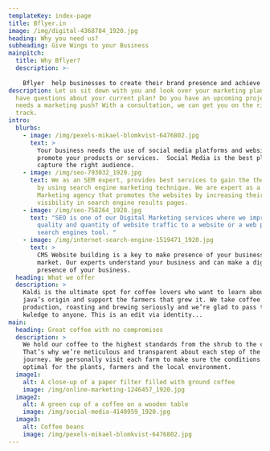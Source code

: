 ```yaml
---
templateKey: index-page
title: Bflyer.in
image: /img/digital-4368784_1920.jpg
heading: Why you need us?
subheading: Give Wings to your Business
mainpitch:
  title: Why Bflyer?
  description: >-
    
    Bflyer  help businesses to create their brand presence and achieve their goals. Our process is designed to empower your brand and outfit your business with the marketing tools needed to succeed. Talk to us today about how we can support your growth, limit your turnover, and put you on a solid track to success and profit.
description: Let us sit down with you and look over your marketing plan. Do you
  have questions about your current plan? Do you have an upcoming project that
  needs a marketing push? With a consultation, we can get you on the right
  track.
intro:
  blurbs:
    - image: /img/pexels-mikael-blomkvist-6476802.jpg
      text: >
        Your business needs the use of social media platforms and websites to
        promote your products or services.  Social Media is the best platform to
        capture the right audience. 
    - image: /img/seo-793032_1920.jpg
      text: We as an SEM expert, provides best services to gain the the market share
        by using search engine marketing technique. We are expert as a digital
        Marketing agency that promotes the websites by increasing their
        visibility in search engine results pages.
    - image: /img/seo-758264_1920.jpg
      text: "SEO is one of our Digital Marketing services where we improves the
        quality and quantity of website traffic to a website or a web page from
        search engines tool. "
    - image: /img/internet-search-engine-1519471_1920.jpg
      text: >
        CMS Website building is a key to make presence of your business in the
        market. Our experts understand your business and can make a digital
        presence of your business.
  heading: What we offer
  description: >
    Kaldi is the ultimate spot for coffee lovers who want to learn about their
    java’s origin and support the farmers that grew it. We take coffee
    production, roasting and brewing seriously and we’re glad to pass that
    kwledge to anyone. This is an edit via identity...
main:
  heading: Great coffee with no compromises
  description: >
    We hold our coffee to the highest standards from the shrub to the cup.
    That’s why we’re meticulous and transparent about each step of the coffee’s
    journey. We personally visit each farm to make sure the conditions are
    optimal for the plants, farmers and the local environment.
  image1:
    alt: A close-up of a paper filter filled with ground coffee
    image: /img/online-marketing-1246457_1920.jpg
  image2:
    alt: A green cup of a coffee on a wooden table
    image: /img/social-media-4140959_1920.jpg
  image3:
    alt: Coffee beans
    image: /img/pexels-mikael-blomkvist-6476802.jpg
---
```

